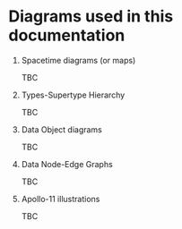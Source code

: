 # Diagrams used in this documentation



1. Spacetime diagrams (or maps)

    TBC

2. Types-Supertype Hierarchy

    TBC

3. Data Object diagrams

    TBC

4. Data Node-Edge Graphs

    TBC

5. Apollo-11 illustrations

    TBC